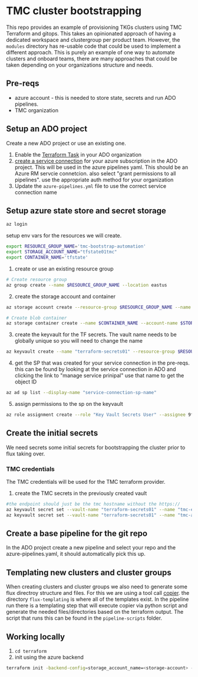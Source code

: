 # TMC cluster bootstrapping

This repo provides an example of provisioning TKGs clusters using TMC Terraform and gitops. This takes an opinionated approach of having a dedicated workspace and clustergroup per product team. However, the `modules` directory has re-usable code that could be used to implement a different approach. This is purely an example of one way to automate clusters and onboard teams, there are many approaches that could be taken depending on your organizations structure and needs.   


## Pre-reqs

* azure account -  this is needed to store state, secrets and run ADO pipelines.
* TMC organization


##

## Setup an ADO project

Create a new ADO project or use an existing one. 

1. Enable the  [Terraform Task](https://marketplace.visualstudio.com/items?itemName=ms-devlabs.custom-terraform-tasks) in your ADO organization
2. [create a service connection](https://learn.microsoft.com/en-us/azure/devops/pipelines/library/service-endpoints?view=azure-devops&tabs=yaml#create-a-service-connection) for your azure subscription in the ADO project. This will be used in the azure pipelines yaml. This should be an Azure RM servcie connetcion. also select "grant permissions to all pipelines". use the appropriate auth method for your organization
3. Update the `azure-pipelines.yml` file to use the correct service connection name


## Setup azure state store and secret storage

```bash
az login
```

setup env vars for the resources we will create.

```bash
export RESOURCE_GROUP_NAME='tmc-bootstrap-automation'
export STORAGE_ACCOUNT_NAME="tfstate01tmc"
export CONTAINER_NAME='tfstate'
```

1. create or use an existing resource group
   
```bash
# Create resource group
az group create --name $RESOURCE_GROUP_NAME --location eastus
```
2. create the storage account and container

```bash
az storage account create --resource-group $RESOURCE_GROUP_NAME --name $STORAGE_ACCOUNT_NAME --sku Standard_LRS --encryption-services blob

# Create blob container
az storage container create --name $CONTAINER_NAME --account-name $STORAGE_ACCOUNT_NAME

```

3. create the keyvault for the TF secrets. The vault name needs to be globally unique so you will need to change the name

```bash
az keyvault create --name "terraform-secrets01" --resource-group $RESOURCE_GROUP_NAME --location "EastUS"

```

4. get the SP that was created for your service connection in the pre-reqs. this can be found by looking at the service connection in ADO and clicking the link to "manage service prinipal" use that name to get the object ID

```bash
az ad sp list --display-name "service-connection-sp-name"
```

5. assign permissions to the sp on the keyvault


```bash
az role assignment create --role "Key Vault Secrets User" --assignee 9f10801d-9640-4399-9ffb-6f69b369bbba --scope /subscriptions/31f60aa7-0ea5-47af-85b2-27e792a36288/resourcegroups/$RESOURCE_GROUP_NAME/providers/Microsoft.KeyVault/vaults/terraform-secrets01

```


## Create the initial secrets

We need secrets some initial secrets for bootstrapping the cluster prior to flux taking over.

### TMC credentials

The TMC credentials will be used for the TMC terraform provider.

1. create the TMC secrets in the previously created vault

```bash
#the endpoint should just be the tmc hostname without the https://
az keyvault secret set --vault-name "terraform-secrets01" --name "tmc-endpoint" --value "<tmc-endpoint>"
az keyvault secret set --vault-name "terraform-secrets01" --name "tmc-api-key" --value "<tmc-api-key>"
```

## Create a base pipeline for the git repo

In the ADO project create a new pipeline and select your repo and the azure-pipelines.yaml, it should automatically pick this up.

## Templating new clusters and cluster groups

When creating clusters and cluster groups we also need to generate some flux directroy structure and files. For this we are using a tool call [copier](https://copier.readthedocs.io/en/stable/). the directory `flux-templating` is where all of the templates exist. In the pipeline run there is a templating step that will execute copier via python script and generate the needed files/directories based on the terraform output. The script that runs this can be found in the `pipeline-scripts` folder. 

## Working locally

1. `cd terraform`
2. init using the azure backend
```bash
terraform init -backend-config=storage_account_name=<storage-account> -backend-config=container_name=tfstate -backend-config=key=terraform.tfstate -backend-config=resource_group_name=<resource-group> -backend-config=subscription_id=<subscription-id> -backend-config=tenant_id=<tenant-id>
```